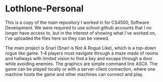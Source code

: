 # Lothlone-Personal

This is a copy of the main repository I worked in for CS4500, Software Development. We were required to use school github accounts that I no longer have access to, but in the interest of showing what I've worked on, I've uploaded the files here so they can be viewed.

The main project is Snarl (Snarl is Not A Rogue Like), which is a top-down rogue like game. 1-4 players must navigate through a maze made of rooms and hallways with limited vision to find a key and escape through a door while avoiding enemies. The graphics are simple command line ASCII. The game can be played locally or with a server-client connection, where one machine hosts the game and other machines can connect and play.
